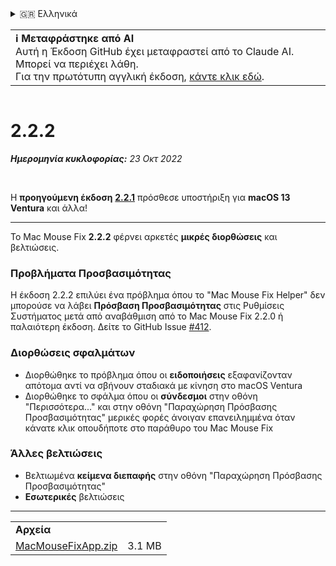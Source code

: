<details>
<summary>🇬🇷 Ελληνικά</summary>

[🇬🇧 English (GitHub)](https://github.com/noah-nuebling/mac-mouse-fix/releases/tag/2.2.2)\
[🇦🇩 Català](https://redirect.macmousefix.com/?target=mmf-release&tag=2.2.2&locale=ca)\
[🇩🇪 Deutsch](https://redirect.macmousefix.com/?target=mmf-release&tag=2.2.2&locale=de)\
[🇪🇸 Español](https://redirect.macmousefix.com/?target=mmf-release&tag=2.2.2&locale=es)\
[🇫🇷 Français](https://redirect.macmousefix.com/?target=mmf-release&tag=2.2.2&locale=fr)\
[🇮🇩 Indonesia](https://redirect.macmousefix.com/?target=mmf-release&tag=2.2.2&locale=id)\
[🇮🇹 Italiano](https://redirect.macmousefix.com/?target=mmf-release&tag=2.2.2&locale=it)\
[🇭🇺 Magyar](https://redirect.macmousefix.com/?target=mmf-release&tag=2.2.2&locale=hu)\
[🇳🇱 Nederlands](https://redirect.macmousefix.com/?target=mmf-release&tag=2.2.2&locale=nl)\
[🇵🇱 Polski](https://redirect.macmousefix.com/?target=mmf-release&tag=2.2.2&locale=pl)\
[🇧🇷 Português (Brasil)](https://redirect.macmousefix.com/?target=mmf-release&tag=2.2.2&locale=pt-BR)\
[🇵🇹 Português (Portugal)](https://redirect.macmousefix.com/?target=mmf-release&tag=2.2.2&locale=pt-PT)\
[🇷🇴 Română](https://redirect.macmousefix.com/?target=mmf-release&tag=2.2.2&locale=ro)\
[🇸🇪 Svenska](https://redirect.macmousefix.com/?target=mmf-release&tag=2.2.2&locale=sv)\
[🇻🇳 Tiếng Việt](https://redirect.macmousefix.com/?target=mmf-release&tag=2.2.2&locale=vi)\
[🇹🇷 Türkçe](https://redirect.macmousefix.com/?target=mmf-release&tag=2.2.2&locale=tr)\
[🇨🇿 Čeština](https://redirect.macmousefix.com/?target=mmf-release&tag=2.2.2&locale=cs)\
**🇬🇷 Ελληνικά**\
[🇷🇺 Русский](https://redirect.macmousefix.com/?target=mmf-release&tag=2.2.2&locale=ru)\
[🇺🇦 Українська](https://redirect.macmousefix.com/?target=mmf-release&tag=2.2.2&locale=uk)\
[🇮🇱 עברית](https://redirect.macmousefix.com/?target=mmf-release&tag=2.2.2&locale=he)\
[🇸🇦 العربية](https://redirect.macmousefix.com/?target=mmf-release&tag=2.2.2&locale=ar)\
[🇮🇳 हिन्दी](https://redirect.macmousefix.com/?target=mmf-release&tag=2.2.2&locale=hi)\
[🇹🇭 ไทย](https://redirect.macmousefix.com/?target=mmf-release&tag=2.2.2&locale=th)\
[🇨🇳 中文 (简体)](https://redirect.macmousefix.com/?target=mmf-release&tag=2.2.2&locale=zh-Hans)\
[🇨🇳 中文 (繁體)](https://redirect.macmousefix.com/?target=mmf-release&tag=2.2.2&locale=zh-Hant)\
[🇭🇰 中文（香港)](https://redirect.macmousefix.com/?target=mmf-release&tag=2.2.2&locale=zh-HK)\
[🇯🇵 日本語](https://redirect.macmousefix.com/?target=mmf-release&tag=2.2.2&locale=ja)\
[🇰🇷 한국어](https://redirect.macmousefix.com/?target=mmf-release&tag=2.2.2&locale=ko)\
[Help translate Mac Mouse Fix to different languages!](https://github.com/noah-nuebling/mac-mouse-fix/discussions/731)
</details>
<table align=><td>
<b>ℹ️ Μεταφράστηκε από AI</b><br>
Αυτή η Έκδοση GitHub έχει μεταφραστεί από το Claude AI. Μπορεί να περιέχει λάθη.<br>
Για την πρωτότυπη αγγλική έκδοση, <a href="https://github.com/noah-nuebling/mac-mouse-fix/releases/tag/2.2.2">κάντε κλικ εδώ</a>.
</td></table>

<table></table>

# 2.2.2
***Ημερομηνία κυκλοφορίας:** 23 Οκτ 2022*

<br>

Η **προηγούμενη έκδοση** [**2.2.1**](https://redirect.macmousefix.com/?target=mmf-release&tag=2.2.1&locale=el) πρόσθεσε υποστήριξη για **macOS 13 Ventura** και άλλα!

---

Το Mac Mouse Fix **2.2.2** φέρνει αρκετές **μικρές διορθώσεις** και βελτιώσεις.

### Προβλήματα Προσβασιμότητας

Η έκδοση 2.2.2 επιλύει ένα πρόβλημα όπου το "Mac Mouse Fix Helper" δεν μπορούσε να λάβει **Πρόσβαση Προσβασιμότητας** στις Ρυθμίσεις Συστήματος μετά από αναβάθμιση από το Mac Mouse Fix 2.2.0 ή παλαιότερη έκδοση. Δείτε το GitHub Issue [#412](https://github.com/noah-nuebling/mac-mouse-fix/issues/412).

### Διορθώσεις σφαλμάτων

- Διορθώθηκε το πρόβλημα όπου οι **ειδοποιήσεις** εξαφανίζονταν απότομα αντί να σβήνουν σταδιακά με κίνηση στο macOS Ventura
- Διορθώθηκε το σφάλμα όπου οι **σύνδεσμοι** στην οθόνη "Περισσότερα..." και στην οθόνη "Παραχώρηση Πρόσβασης Προσβασιμότητας" μερικές φορές άνοιγαν επανειλημμένα όταν κάνατε κλικ οπουδήποτε στο παράθυρο του Mac Mouse Fix

### Άλλες βελτιώσεις

- Βελτιωμένα **κείμενα διεπαφής** στην οθόνη "Παραχώρηση Πρόσβασης Προσβασιμότητας"
- **Εσωτερικές** βελτιώσεις

---

<table align="start">
<tr>
    <td colspan=2>
        <b>Αρχεία</b>
    </td>
</tr>
<tr>
    <td><a href="https://github.com/noah-nuebling/mac-mouse-fix/releases/download/2.2.2/MacMouseFixApp.zip">MacMouseFixApp.zip</a></td>
    <td>3.1 MB</td>
</tr>
</table>